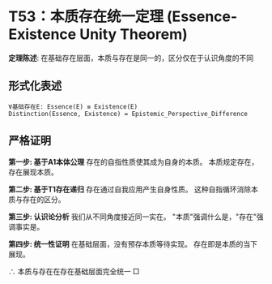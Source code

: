# T53：本质存在统一定理 (Essence-Existence Unity Theorem)

**定理陈述**: 在基础存在层面，本质与存在是同一的，区分仅在于认识角度的不同

## 形式化表述
```
∀基础存在E: Essence(E) ≡ Existence(E)
Distinction(Essence, Existence) = Epistemic_Perspective_Difference
```

## 严格证明

**第一步: 基于A1本体公理**
存在的自指性质使其成为自身的本质。
本质规定存在，存在展现本质。

**第二步: 基于T1存在递归**
存在通过自我应用产生自身性质。
这种自指循环消除本质与存在的区分。

**第三步: 认识论分析**
我们从不同角度接近同一实在。
"本质"强调什么是，"存在"强调事实是。

**第四步: 统一性证明**
在基础层面，没有预存本质等待实现。
存在即是本质的当下展现。

∴ 本质与存在在存在基础层面完全统一 □